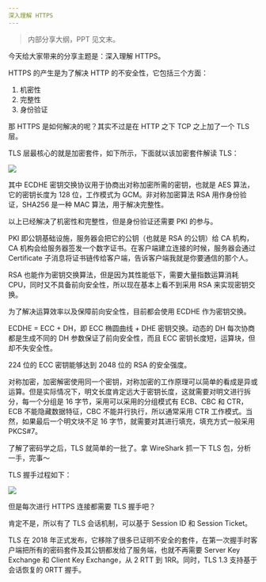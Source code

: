 ```yaml
---
深入理解 HTTPS
---
```


> 内部分享大纲，PPT 见文末。

今天给大家带来的分享主题是：深入理解 HTTPS。

HTTPS 的产生是为了解决 HTTP 的不安全性，它包括三个方面：

1. 机密性
2. 完整性
3. 身份验证

那 HTTPS 是如何解决的呢？其实不过是在 HTTP 之下 TCP 之上加了一个 TLS 层。

TLS 层最核心的就是加密套件，如下所示，下面就以该加密套件解读 TLS：

![](https://i.loli.net/2019/12/25/lXIRgqPwK8AYWa7.png)

其中 ECDHE 密钥交换协议用于协商出对称加密所需的密钥，也就是 AES 算法，它的密钥长度为 128 位，工作模式为 GCM。非对称加密算法 RSA 用作身份验证，SHA256 是一种 MAC 算法，用于解决完整性。

以上已经解决了机密性和完整性，但是身份验证还需要 PKI 的参与。

PKI 即公钥基础设施，服务器会把它的公钥（也就是 RSA 的公钥）给 CA 机构，CA 机构会给服务器签发一个数字证书。在客户端建立连接的时候，服务器会通过 Certificate 子消息将证书链传给客户端，告诉客户端我就是你要通信的那个人。

RSA 也能作为密钥交换算法，但是因为其性能低下，需要大量指数运算消耗 CPU，同时又不具备前向安全性，所以现在基本上看不到采用 RSA 来实现密钥交换。

为了解决运算效率以及保障前向安全性，目前都会使用 ECDHE 作为密钥交换。

ECDHE = ECC + DH，即 ECC 椭圆曲线 + DHE 密钥交换。动态的 DH 每次协商都是生成不同的 DH 参数保证了前向安全性，而且 ECC 密钥长度短，运算块，但却不失安全性。

224 位的 ECC 密钥能够达到 2048 位的 RSA 的安全强度。

对称加密，加密解密使用同一个密钥，对称加密的工作原理可以简单的看成是异或运算。但是实际情况下，明文长度肯定远大于密钥长度，这就需要对明文进行拆分，每一个分组是 16 字节，采用可以采用的分组模式有 ECB、CBC 和 CTR，ECB 不能隐藏数据特征，CBC 不能并行执行，所以通常采用 CTR 工作模式。当然，如果最后一个明文块不足 16 字节，就需要对其进行填充，填充方式一般采用 PKCS#7。

了解了密码学之后，TLS 就简单的一批了。拿 WireShark 抓一下 TLS 包，分析一手，完事～

TLS 握手过程如下：

![](https://i.loli.net/2019/12/25/zIEy8hkwqCPWAJj.png)

但是每次进行 HTTPS 连接都需要 TLS 握手吧？

肯定不是，所以有了 TLS 会话机制，可以基于 Session ID 和 Session Ticket。

TLS 在 2018 年正式发布，它移除了很多已证明不安全的套件，在第一次握手时客户端把所有的密码套件及其公钥都发给了服务端，也就不再需要 Server Key Exchange 和 Client Key Exchange，从 2 RTT 到 1RR。同时，TLS 1.3 支持基于会话恢复的 0RTT 握手。